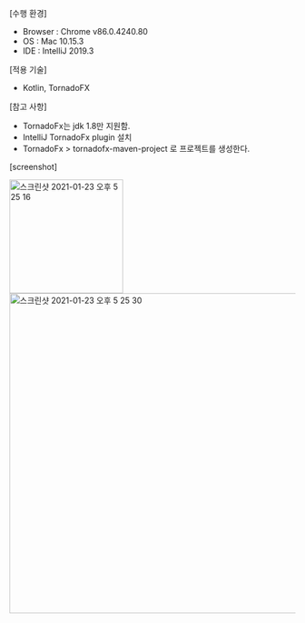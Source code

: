 [수행 환경]
- Browser : Chrome v86.0.4240.80
- OS : Mac 10.15.3
- IDE : IntelliJ 2019.3

[적용 기술]
- Kotlin, TornadoFX

[참고 사항]
- TornadoFx는 jdk 1.8만 지원함.
- IntelliJ TornadoFx plugin 설치
- TornadoFx > tornadofx-maven-project 로 프로젝트를 생성한다.

[screenshot]

<img width="200" alt="스크린샷 2021-01-23 오후 5 25 16" src="https://user-images.githubusercontent.com/25242202/105573390-9b80eb80-5da0-11eb-8f62-255455116567.png">


<img width="563" alt="스크린샷 2021-01-23 오후 5 25 30" src="https://user-images.githubusercontent.com/25242202/105573421-cff4a780-5da0-11eb-8e57-6f8d39ac9255.png">
